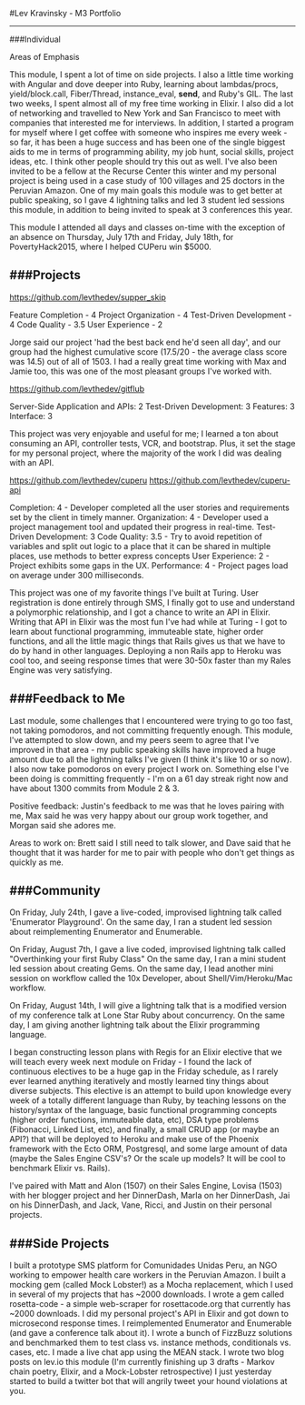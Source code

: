 #Lev Kravinsky - M3 Portfolio

----
###Individual

Areas of Emphasis

This module, I spent a lot of time on side projects. I also a little time working with Angular and dove deeper into Ruby, learning about lambdas/procs, yield/block.call, Fiber/Thread, instance_eval, __send__, and Ruby's GIL. The last two weeks, I spent almost all of my free time working in Elixir. I also did a lot of networking and travelled to New York and San Francisco to meet with companies that interested me for interviews. In addition, I started a program for myself where I get coffee with someone who inspires me every week - so far, it has been a huge success and has been one of the single biggest aids to me in terms of programming ability, my job hunt, social skills, project ideas, etc. I think other people should try this out as well. I've also been invited to be a fellow at the Recurse Center this winter and my personal project is being used in a case study of 100 villages and 25 doctors in the Peruvian Amazon. One of my main goals this module was to get better at public speaking, so I gave 4 lightning talks and led 3 student led sessions this module, in addition to being invited to speak at 3 conferences this year.

This module I attended all days and classes on-time with the exception of an absence on Thursday, July 17th and Friday, July 18th, for PovertyHack2015, where I helped CUPeru win $5000.

###Projects
----
https://github.com/levthedev/supper_skip

Feature Completion - 4
Project Organization - 4
Test-Driven Development - 4
Code Quality - 3.5
User Experience - 2

Jorge said our project 'had the best back end he'd seen all day', and our group had the highest cumulative score (17.5/20  - the average class score was 14.5) out of all of 1503. I had a really great time working with Max and Jamie too, this was one of the most pleasant groups I've worked with.


https://github.com/levthedev/gitflub

Server-Side Application and APIs: 2
Test-Driven Development: 3
Features: 3
Interface: 3

This project was very enjoyable and useful for me; I learned a ton about consuming an API, controller tests, VCR, and bootstrap. Plus, it set the stage for my personal project, where the majority of the work I did was dealing with an API.


https://github.com/levthedev/cuperu
https://github.com/levthedev/cuperu-api

Completion: 4 - Developer completed all the user stories and requirements set by the client in timely manner.
Organization: 4 - Developer used a project management tool and updated their progress in real-time.
Test-Driven Development: 3
Code Quality: 3.5 - Try to avoid repetition of variables and split out logic to a place that it can be shared in multiple places, use methods to better express concepts
User Experience: 2 - Project exhibits some gaps in the UX.
Performance: 4 - Project pages load on average under 300 milliseconds.

This project was one of my favorite things I've built at Turing. User registration is done entirely through SMS, I finally got to use and understand a polymorphic relationship, and I got a chance to write an API in Elixir. Writing that API in Elixir was the most fun I've had while at Turing - I got to learn about functional programming, immuteable state, higher order functions, and all the little magic things that Rails gives us that we have to do by hand in other languages. Deploying a non Rails app to Heroku was cool too, and seeing response times that were 30-50x faster than my Rales Engine was very satisfying.

###Feedback to Me
----
Last module, some challenges that I encountered were trying to go too fast, not taking pomodoros, and not committing frequently enough. This module, I've attempted to slow down, and my peers seem to agree that I've improved in that area - my public speaking skills have improved a huge amount due to all the lightning talks I've given (I think it's like 10 or so now). I also now take pomodoros on every project I work on. Something else I've been doing is committing frequently - I'm on a 61 day streak right now and have about 1300 commits from Module 2 & 3.

Positive feedback:
Justin's feedback to me was that he loves pairing with me, Max said he was very happy about our group work together, and Morgan said she adores me.

Areas to work on:
Brett said I still need to talk slower, and Dave said that he thought that it was harder for me to pair with people who don't get things as quickly as me.

###Community
----
On Friday, July 24th, I gave a live-coded, improvised lightning talk called 'Enumerator Playground'.
On the same day, I ran a student led session about reimplementing Enumerator and Enumerable.

On Friday, August 7th, I gave a live coded, improvised lightning talk called "Overthinking your first Ruby Class"
On the same day, I ran a mini student led session about creating Gems.
On the same day, I lead another mini session on workflow called the 10x Developer, about Shell/Vim/Heroku/Mac workflow.

On Friday, August 14th, I will give a lightning talk that is a modified version of my conference talk at Lone Star Ruby about concurrency.
On the same day, I am giving another lightning talk about the Elixir programming language.

I began constructing lesson plans with Regis for an Elixir elective that we will teach every week next module on Friday - I found the lack of continuous electives to be a huge gap in the Friday schedule, as I rarely ever learned anything iteratively and mostly learned tiny things about diverse subjects. This elective is an attempt to build upon knowledge every week of a totally different language than Ruby, by teaching lessons on the history/syntax of the language, basic functional programming concepts (higher order functions, immuteable data, etc), DSA type problems (Fibonacci, Linked List, etc), and finally, a small CRUD app (or maybe an API?) that will be deployed to Heroku and make use of the Phoenix framework with the Ecto ORM, Postgresql, and some large amount of data (maybe the Sales Engine CSV's? Or the scale up models? It will be cool to benchmark Elixir vs. Rails).

I've paired with Matt and Alon (1507) on their Sales Engine, Lovisa (1503) with her blogger project and her DinnerDash, Marla on her DinnerDash, Jai on his DinnerDash, and Jack, Vane, Ricci, and Justin on their personal projects.

###Side Projects
----
I built a prototype SMS platform for Comunidades Unidas Peru, an NGO working to empower health care workers in the Peruvian Amazon.
I built a mocking gem (called Mock Lobster!) as a Mocha replacement, which I used in several of my projects that has ~2000 downloads.
I wrote a gem called rosetta-code - a simple web-scraper for rosettacode.org that currently has ~2000 downloads.
I did my personal project's API in Elixir and got down to microsecond response times.
I reimplemented Enumerator and Enumerable (and gave a conference talk about it).
I wrote a bunch of FizzBuzz solutions and benchmarked them to test class vs. instance methods, conditionals vs. cases, etc.
I made a live chat app using the MEAN stack.
I wrote two blog posts on lev.io this module (I'm currently finishing up 3 drafts - Markov chain poetry, Elixir, and a Mock-Lobster retrospective)
I just yesterday started to build a twitter bot that will angrily tweet your hound violations at you.
